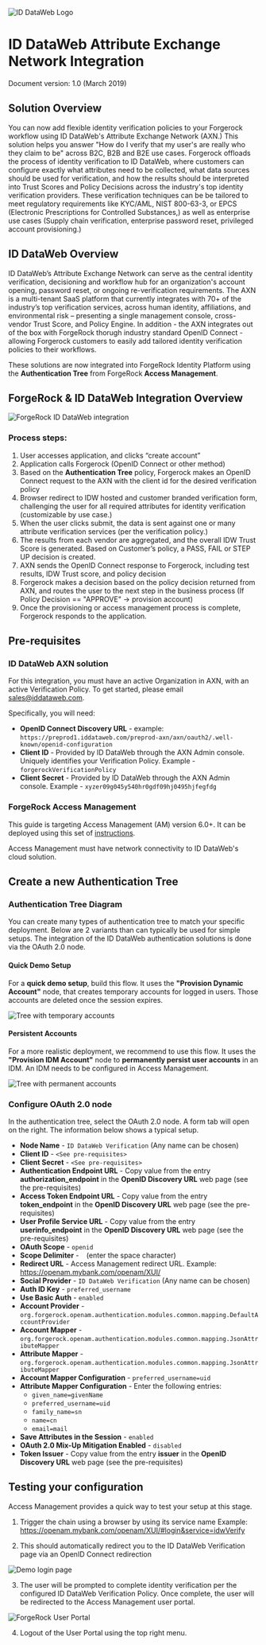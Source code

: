 ![ID DataWeb Logo](/images/xyz.gif)

# ID DataWeb Attribute Exchange Network Integration
Document version: 1.0 (March 2019)

## Solution Overview

You can now add flexible identity verification policies to your Forgerock workflow using ID DataWeb's Attribute Exchange Network (AXN.) This solution helps you answer "How do I verify that my user's are really who they claim to be" across B2C, B2B and B2E use cases. Forgerock offloads the process of identity verification to ID DataWeb, where customers can configure exactly what attributes need to be collected, what data sources should be used for verification, and how the results should be interpreted into Trust Scores and Policy Decisions across the industry's top identity verification providers. These verification techniques can be be tailored to meet regulatory requirements like KYC/AML, NIST 800-63-3, or EPCS (Electronic Prescriptions for Controlled Substances,) as well as enterprise use cases (Supply chain verification, enterprise password reset, privileged account provisioning.)

## ID DataWeb Overview

ID DataWeb’s Attribute Exchange Network can serve as the central identity verification, decisioning and workflow hub for an organization's account opening, password reset, or ongoing re-verification requirements. The AXN is a multi-tenant SaaS platform that currently integrates with 70+ of the industry’s top verification services, across human identity, affiliations, and environmental risk – presenting a single management console, cross-vendor Trust Score, and Policy Engine. In addition - the AXN integrates out of the box with ForgeRock thorugh industry standard OpenID Connect - allowing Forgerock customers to easily add tailored identity verification policies to their workflows. 

These solutions are now integrated into ForgeRock Identity Platform using the **Authentication Tree** from ForgeRock **Access Management**.

## ForgeRock & ID DataWeb Integration Overview

![ForgeRock ID DataWeb integration](/images/diagramA.png)

### Process steps: 
1. User accesses application, and clicks “create account”
2. Application calls Forgerock (OpenID Connect or other method)
3. Based on the **Authentication Tree** policy, Forgerock makes an OpenID Connect request to the AXN with the client id for the desired verification policy 
4. Browser redirect to IDW hosted and customer branded verification form, challenging the user for all required attributes for identity verification (customizable by use case.) 
5. When the user clicks submit, the data is sent against one or many attribute verification services (per the verification policy.)
6. The results from each vendor are aggregated, and the overall IDW Trust Score is generated. Based on Customer’s policy, a PASS, FAIL or STEP UP decision is created.
7. AXN sends the OpenID Connect response to Forgerock, including test results, IDW Trust score, and policy decision
8. Forgerock makes a decision based on the policy decision returned from AXN, and routes the user to the next step in the business process (If Policy Decision == "APPROVE" -> provision account)
9. Once the provisioning or access management process is complete, Forgerock responds to the application. 


## Pre-requisites

### ID DataWeb AXN solution
For this integration, you must have an active Organization in AXN, with an active Verification Policy. To get started, please email sales@iddataweb.com.

Specifically, you will need:
* **OpenID Connect Discovery URL** - example: ```https://preprod1.iddataweb.com/preprod-axn/axn/oauth2/.well-known/openid-configuration```
* **Client ID** - Provided by ID DataWeb through the AXN Admin console. Uniquely identifies your Verification Policy. Example - ```forgerockVerificationPolicy```
* **Client Secret** - Provided by ID DataWeb through the AXN Admin console. Example - ```xyzer09g045y540hr0gdf09hj0495hjfegfdg```


### ForgeRock Access Management
This guide is targeting Access Management (AM) version 6.0+. It can be deployed using this set of [instructions](https://backstage.forgerock.com/docs/am/6/quick-start-guide/).

Access Management must have network connectivity to ID DataWeb's cloud solution.

## Create a new Authentication Tree

### Authentication Tree Diagram
You can create many types of authentication tree to match your specific deployment. Below are 2 variants than can typically be used for simple setups. The integration of the ID DataWeb authentication solutions is done via the OAuth 2.0 node.

#### Quick Demo Setup
For a **quick demo setup**, build this flow. It uses the **"Provision Dynamic Account"** node, that creates temporary accounts for logged in users. Those accounts are deleted once the session expires.


![Tree with temporary accounts](/images/tree-temporary.png)

#### Persistent Accounts
For a more realistic deployment, we recommend to use this flow. It uses the **"Provision IDM Account"** node to **permanently persist user accounts** in an IDM. An IDM needs to be configured in Access Management.


![Tree with permanent accounts](/images/tree-permanent.png)


### Configure OAuth 2.0 node
In the authentication tree, select the OAuth 2.0 node. A form tab will open on the right. The information below shows a typical setup.

* **Node Name** - ```ID DataWeb Verification``` (Any name can be chosen)
* **Client ID** - ```<See pre-requisites>```
* **Client Secret** - ```<See pre-requisites>```
* **Authentication Endpoint URL** - Copy value from the entry **authorization_endpoint** in the **OpenID Discovery URL** web page (see the pre-requisites)
* **Access Token Endpoint URL** - Copy value from the entry **token_endpoint** in the **OpenID Discovery URL** web page (see the pre-requisites)
* **User Profile Service URL** - Copy value from the entry **userinfo_endpoint** in the **OpenID Discovery URL** web page (see the pre-requisites)
* **OAuth Scope** - ```openid```
* **Scope Delimiter** - ``` ```  (enter the space character)
* **Redirect URL** - Access Management redirect URL. Example: https://openam.mybank.com/openam/XUI/
* **Social Provider** - ```ID DataWeb Verification``` (Any name can be chosen)
* **Auth ID Key** - ```preferred_username```
* **Use Basic Auth** - ```enabled```
* **Account Provider** - ```org.forgerock.openam.authentication.modules.common.mapping.DefaultAccountProvider```
* **Account Mapper** - ```org.forgerock.openam.authentication.modules.common.mapping.JsonAttributeMapper```
* **Attribute Mapper** - ```org.forgerock.openam.authentication.modules.common.mapping.JsonAttributeMapper```
* **Account Mapper Configuration** - ```preferred_username=uid```
* **Attribute Mapper Configuration** - Enter the following entries:<br> 
  * ```given_name=givenName```
  * ```preferred_username=uid```
  * ```family_name=sn```
  * ```name=cn```
  * ```email=mail```
* **Save Attributes in the Session** - ```enabled```
* **OAuth 2.0 Mix-Up Mitigation Enabled** - ```disabled```
* **Token Issuer** - Copy value from the entry **issuer** in the **OpenID Discovery URL** web page (see the pre-requisites)

## Testing your configuration
Access Management provides a quick way to test your setup at this stage.
1. Trigger the chain using a browser by using its service name
Example: https://openam.mybank.com/openam/XUI/#login&service=idwVerify

2. This should automatically redirect you to the ID DataWeb Verification page via an OpenID Connect redirection


![Demo login page](/images/diagramB.png)


3. The user will be prompted to complete identity verification per the configured ID DataWeb Verification Policy. Once complete, the user will be redirected to the Access Management user portal.


![ForgeRock User Portal](/images/demo-userpage.png)


4. Logout of the User Portal using the top right menu.


